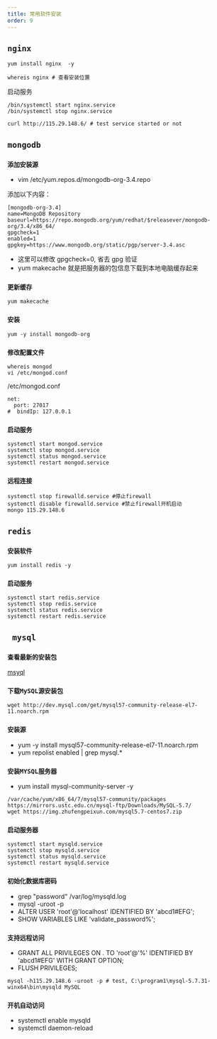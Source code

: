 ```yaml
---
title: 常用软件安装
order: 9
---
```


## `nginx`

```shell
yum install nginx  -y

whereis nginx # 查看安装位置
```

启动服务

```shell
/bin/systemctl start nginx.service
/bin/systemctl stop nginx.service

curl http://115.29.148.6/ # test service started or not
```

## `mongodb`

### `添加安装源`

- vim /etc/yum.repos.d/mongodb-org-3.4.repo

添加以下内容：

```shell
[mongodb-org-3.4]
name=MongoDB Repository
baseurl=https://repo.mongodb.org/yum/redhat/$releasever/mongodb-org/3.4/x86_64/
gpgcheck=1
enabled=1
gpgkey=https://www.mongodb.org/static/pgp/server-3.4.asc
```

- 这里可以修改 gpgcheck=0, 省去 gpg 验证
- yum makecache 就是把服务器的包信息下载到本地电脑缓存起来

### `更新缓存`

```shell
yum makecache
```

### `安装`

```shell
yum -y install mongodb-org
```

### `修改配置文件`

```shell
whereis mongod
vi /etc/mongod.conf
```

/etc/mongod.conf

```shell
net:
  port: 27017
#  bindIp: 127.0.0.1
```

### `启动服务`

```shell
systemctl start mongod.service
systemctl stop mongod.service
systemctl status mongod.service
systemctl restart mongod.service
```

### `远程连接`

```shell
systemctl stop firewalld.service #停止firewall
systemctl disable firewalld.service #禁止firewall开机启动
mongo 115.29.148.6
```

## `redis`

### `安装软件`

```shell
yum install redis -y
```

### `启动服务`

```shell
systemctl start redis.service
systemctl stop redis.service
systemctl status redis.service
systemctl restart redis.service
```

## ` mysql`

### `查看最新的安装包`

[msyql](https://dev.mysql.com/downloads/repo/yum/)

### `下载MySQL源安装包`

```shell
wget http://dev.mysql.com/get/mysql57-community-release-el7-11.noarch.rpm
```

### `安装源`

- yum -y install mysql57-community-release-el7-11.noarch.rpm
- yum repolist enabled | grep mysql.\*

### `安装MYSQL服务器`

- yum install mysql-community-server -y

```shell
/var/cache/yum/x86_64/7/mysql57-community/packages
https://mirrors.ustc.edu.cn/mysql-ftp/Downloads/MySQL-5.7/
wget https://img.zhufengpeixun.com/mysql5.7-centos7.zip
```

### `启动服务器`

```shell
systemctl start mysqld.service
systemctl stop mysqld.service
systemctl status mysqld.service
systemctl restart mysqld.service
```

### `初始化数据库密码`

- grep "password" /var/log/mysqld.log
- mysql -uroot -p
- ALTER USER 'root'@'localhost' IDENTIFIED BY 'abcd1#EFG';
- SHOW VARIABLES LIKE 'validate_password%';

### `支持远程访问`

- GRANT ALL PRIVILEGES ON . TO 'root'@'%' IDENTIFIED BY 'abcd1#EFG' WITH GRANT OPTION;
- FLUSH PRIVILEGES;

```shell
mysql -h115.29.148.6 -uroot -p # test, C:\program1\mysql-5.7.31-winx64\bin\mysqld MySQL
```

### `开机自动访问`

- systemctl enable mysqld
- systemctl daemon-reload
